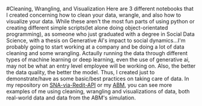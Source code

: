 #Cleaning, Wrangling, and Visualization
Here are 3 different notebooks that I created concerning how to clean your data, wrangle, and also how to visualize your data.
While these aren't the most fun parts of using python or creating different simple scripts(let alone doing object-orientated programming),
as someone who just graduated with a degree in Social Data Science, with a thesis on Generative AI's impact to social dynamics...I'm probably going to 
start working at a company and be doing a lot of data cleaning and some wrangling. Actaully running the data through different types of machine learning or deep learning,
even the use of generative ai, may not be what an entry level employee will be working on. Also, the better the data quality, the better the model. 
Thus, I created just to demonstrate/have as some basic/best practices on taking care of data. In my repository on [SNA-via-Redit-API](https://github.com/zach-porter/SNA-via-Reddit-Api) or my [ABM](https://github.com/zach-porter/ABM-Networked-Weighted-Balance-Theory), 
you can see more examples of me using cleaning, wrangling and visualizations of data, both real-world data and data from the ABM's simulation. 
